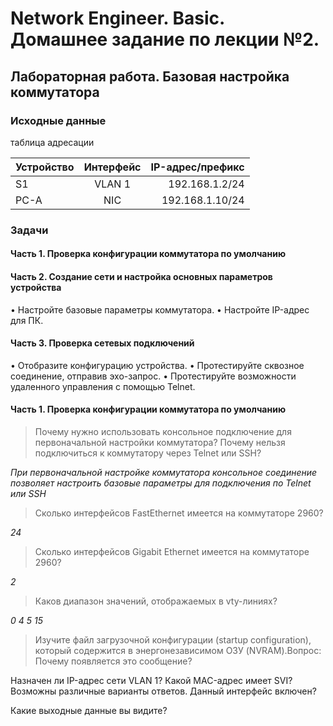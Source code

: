 # Network Engineer. Basic. Домашнее задание по лекции №2.
## Лабораторная работа. Базовая настройка коммутатора
### Исходные данные
таблица адресации

| Устройство  | Интерфейс   | IP-адрес/префикс|
| :------------ |:---------------:| -----:|
| S1      | VLAN 1 | 192.168.1.2/24 |
| PC-A      | NIC       |  192.168.1.10/24 |

### Задачи
#### Часть 1. Проверка конфигурации коммутатора по умолчанию
#### Часть 2. Создание сети и настройка основных параметров устройства
•	Настройте базовые параметры коммутатора.
•	Настройте IP-адрес для ПК.
#### Часть 3. Проверка сетевых подключений
•	Отобразите конфигурацию устройства.
•	Протестируйте сквозное соединение, отправив эхо-запрос.
•	Протестируйте возможности удаленного управления с помощью Telnet.

#### Часть 1. Проверка конфигурации коммутатора по умолчанию

> Почему нужно использовать консольное подключение для первоначальной настройки коммутатора? Почему нельзя подключиться к коммутатору через Telnet или SSH?

_При первоначальной настройке коммутатора консольное соединение позволяет настроить базовые параметры для подключения по Telnet или SSH_


>Сколько интерфейсов FastEthernet имеется на коммутаторе 2960?

_24_
>Сколько интерфейсов Gigabit Ethernet имеется на коммутаторе 2960?

_2_
>Каков диапазон значений, отображаемых в vty-линиях?

_0 4_
_5 15_

>Изучите файл загрузочной конфигурации (startup configuration), который содержится в энергонезависимом ОЗУ (NVRAM).Вопрос:
>Почему появляется это сообщение?

Назначен ли IP-адрес сети VLAN 1?
Какой MAC-адрес имеет SVI? Возможны различные варианты ответов.
Данный интерфейс включен?

Какие выходные данные вы видите?

























